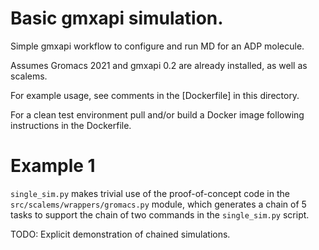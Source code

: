 # Basic gmxapi simulation.

Simple gmxapi workflow to configure and run MD for an ADP molecule.

Assumes Gromacs 2021 and gmxapi 0.2 are already installed, as well as scalems.

For example usage, see comments in the [Dockerfile] in this directory.

For a clean test environment pull and/or build a Docker image following instructions in the Dockerfile.

# Example 1

`single_sim.py` makes trivial use of the proof-of-concept code in the `src/scalems/wrappers/gromacs.py` module,
which generates a chain of 5 tasks to support the chain of two commands in the `single_sim.py` script.

TODO: Explicit demonstration of chained simulations.
